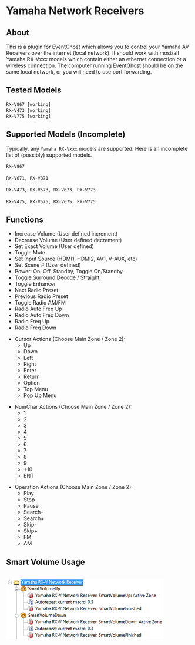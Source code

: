 Yamaha Network Receivers
=========

About
-----
This is a plugin for [EventGhost] which allows you to control your Yamaha AV Receivers over the internet (local network). It should work with most/all Yamaha RX-Vxxx models which contain either an ethernet connection or a wireless connection.  The computer running [EventGhost] should be on the same local network, or you will need to use port forwarding.

Tested Models
------
```
RX-V867 [working]
RX-V473 [working]
RX-V775 [working]
```

Supported Models (Incomplete)
------
Typically, any `Yamaha RX-Vxxx` models are supported. Here is an incomplete list of (possibly) supported models.
```
RX-V867

RX-V671, RX-V871

RX-V473, RX-V573, RX-V673, RX-V773

RX-V475, RX-V575, RX-V675, RX-V775
```

Functions
---------
- Increase Volume (User defined increment)
- Decrease Volume (User defined decrement)
- Set Exact Volume (User defined)
- Toggle Mute
- Set Input Source (HDMI1, HDMI2, AV1, V-AUX, etc)
- Set Scene # (User defined)
- Power: On, Off, Standby, Toggle On/Standby
- Toggle Surround Decode / Straight
- Toggle Enhancer
- Next Radio Preset
- Previous Radio Preset
- Toggle Radio AM/FM
- Radio Auto Freq Up
- Radio Auto Freq Down
- Radio Freq Up
- Radio Freq Down

+ Cursor Actions (Choose Main Zone / Zone 2):
    + Up
    + Down
    + Left
    + Right
    + Enter
    + Return
    + Option
    + Top Menu
    + Pop Up Menu

- NumChar Actions (Choose Main Zone / Zone 2):
    - 1
    - 2
    - 3
    - 4
    - 5
    - 6
    - 7
    - 8
    - 9
    - +10
    - ENT

+ Operation Actions (Choose Main Zone / Zone 2):
    + Play
    + Stop
    + Pause
    + Search-
    + Search+
    + Skip-
    + Skip+
    + FM
    + AM

Smart Volume Usage
--------
<br />
<img src="images/smart_volume.png" />

[EventGhost]: http://www.eventghost.org/

